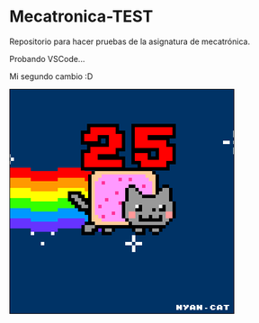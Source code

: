 # Mecatronica-TEST
Repositorio para hacer pruebas de la asignatura de mecatrónica.

Probando VSCode...

Mi segundo cambio :D

![](Ejercicio2-img1.gif)

